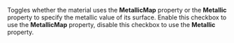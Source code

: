 Toggles whether the material uses the **MetallicMap** property or the **Metallic** property to specify the metallic value of its surface. Enable this checkbox to use the **MetallicMap** property, disable this checkbox to use the **Metallic** property.